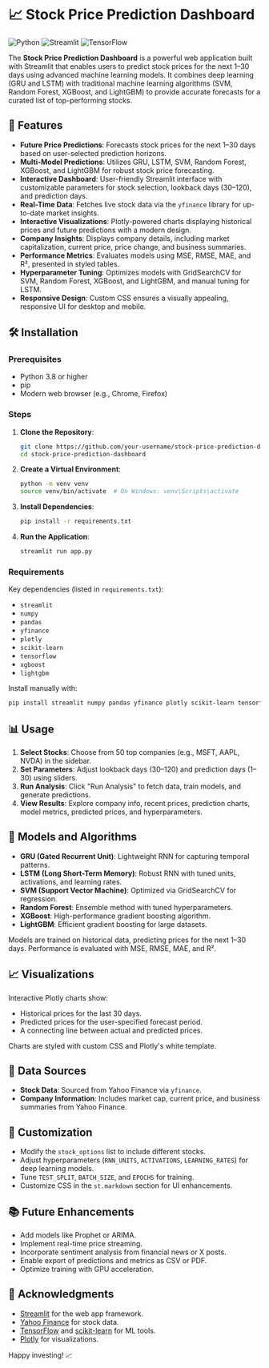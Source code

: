 # 📈 Stock Price Prediction Dashboard

![Python](https://img.shields.io/badge/Python-3.8%2B-blue) ![Streamlit](https://img.shields.io/badge/Streamlit-1.0%2B-red) ![TensorFlow](https://img.shields.io/badge/TensorFlow-2.0%2B-orange)

The **Stock Price Prediction Dashboard** is a powerful web application built with Streamlit that enables users to predict stock prices for the next 1–30 days using advanced machine learning models. It combines deep learning (GRU and LSTM) with traditional machine learning algorithms (SVM, Random Forest, XGBoost, and LightGBM) to provide accurate forecasts for a curated list of top-performing stocks.

## 🚀 Features

- **Future Price Predictions**: Forecasts stock prices for the next 1–30 days based on user-selected prediction horizons.
- **Multi-Model Predictions**: Utilizes GRU, LSTM, SVM, Random Forest, XGBoost, and LightGBM for robust stock price forecasting.
- **Interactive Dashboard**: User-friendly Streamlit interface with customizable parameters for stock selection, lookback days (30–120), and prediction days.
- **Real-Time Data**: Fetches live stock data via the `yfinance` library for up-to-date market insights.
- **Interactive Visualizations**: Plotly-powered charts displaying historical prices and future predictions with a modern design.
- **Company Insights**: Displays company details, including market capitalization, current price, price change, and business summaries.
- **Performance Metrics**: Evaluates models using MSE, RMSE, MAE, and R², presented in styled tables.
- **Hyperparameter Tuning**: Optimizes models with GridSearchCV for SVM, Random Forest, XGBoost, and LightGBM, and manual tuning for LSTM.
- **Responsive Design**: Custom CSS ensures a visually appealing, responsive UI for desktop and mobile.

## 🛠️ Installation

### Prerequisites
- Python 3.8 or higher
- pip
- Modern web browser (e.g., Chrome, Firefox)

### Steps
1. **Clone the Repository**:
   ```bash
   git clone https://github.com/your-username/stock-price-prediction-dashboard.git
   cd stock-price-prediction-dashboard
   ```

2. **Create a Virtual Environment**:
   ```bash
   python -m venv venv
   source venv/bin/activate  # On Windows: venv\Scripts\activate
   ```

3. **Install Dependencies**:
   ```bash
   pip install -r requirements.txt
   ```

4. **Run the Application**:
   ```bash
   streamlit run app.py
   ```

### Requirements
Key dependencies (listed in `requirements.txt`):
- `streamlit`
- `numpy`
- `pandas`
- `yfinance`
- `plotly`
- `scikit-learn`
- `tensorflow`
- `xgboost`
- `lightgbm`

Install manually with:
```bash
pip install streamlit numpy pandas yfinance plotly scikit-learn tensorflow xgboost lightgbm
```

## 📊 Usage

1. **Select Stocks**: Choose from 50 top companies (e.g., MSFT, AAPL, NVDA) in the sidebar.
2. **Set Parameters**: Adjust lookback days (30–120) and prediction days (1–30) using sliders.
3. **Run Analysis**: Click "Run Analysis" to fetch data, train models, and generate predictions.
4. **View Results**: Explore company info, recent prices, prediction charts, model metrics, predicted prices, and hyperparameters.

## 🧠 Models and Algorithms

- **GRU (Gated Recurrent Unit)**: Lightweight RNN for capturing temporal patterns.
- **LSTM (Long Short-Term Memory)**: Robust RNN with tuned units, activations, and learning rates.
- **SVM (Support Vector Machine)**: Optimized via GridSearchCV for regression.
- **Random Forest**: Ensemble method with tuned hyperparameters.
- **XGBoost**: High-performance gradient boosting algorithm.
- **LightGBM**: Efficient gradient boosting for large datasets.

Models are trained on historical data, predicting prices for the next 1–30 days. Performance is evaluated with MSE, RMSE, MAE, and R².

## 📈 Visualizations

Interactive Plotly charts show:
- Historical prices for the last 30 days.
- Predicted prices for the user-specified forecast period.
- A connecting line between actual and predicted prices.

Charts are styled with custom CSS and Plotly's white template.

## 📝 Data Sources

- **Stock Data**: Sourced from Yahoo Finance via `yfinance`.
- **Company Information**: Includes market cap, current price, and business summaries from Yahoo Finance.

## 🔧 Customization

- Modify the `stock_options` list to include different stocks.
- Adjust hyperparameters (`RNN_UNITS`, `ACTIVATIONS`, `LEARNING_RATES`) for deep learning models.
- Tune `TEST_SPLIT`, `BATCH_SIZE`, and `EPOCHS` for training.
- Customize CSS in the `st.markdown` section for UI enhancements.

## 📚 Future Enhancements

- Add models like Prophet or ARIMA.
- Implement real-time price streaming.
- Incorporate sentiment analysis from financial news or X posts.
- Enable export of predictions and metrics as CSV or PDF.
- Optimize training with GPU acceleration.

## 🙏 Acknowledgments

- [Streamlit](https://streamlit.io/) for the web app framework.
- [Yahoo Finance](https://finance.yahoo.com/) for stock data.
- [TensorFlow](https://www.tensorflow.org/) and [scikit-learn](https://scikit-learn.org/) for ML tools.
- [Plotly](https://plotly.com/) for visualizations.


Happy investing! 📈
